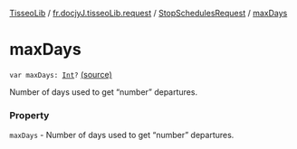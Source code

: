 [TisseoLib](../../index.md) / [fr.docjyJ.tisseoLib.request](../index.md) / [StopSchedulesRequest](index.md) / [maxDays](./max-days.md)

# maxDays

`var maxDays: `[`Int`](https://kotlinlang.org/api/latest/jvm/stdlib/kotlin/-int/index.html)`?` [(source)](https://github.com/docjyJ/TisseoLib/tree/master/src/main/kotlin/fr/docjyJ/tisseoLib/request/StopSchedulesRequest.kt#L40)

Number of days used to get “number” departures.

### Property

`maxDays` - Number of days used to get “number” departures.